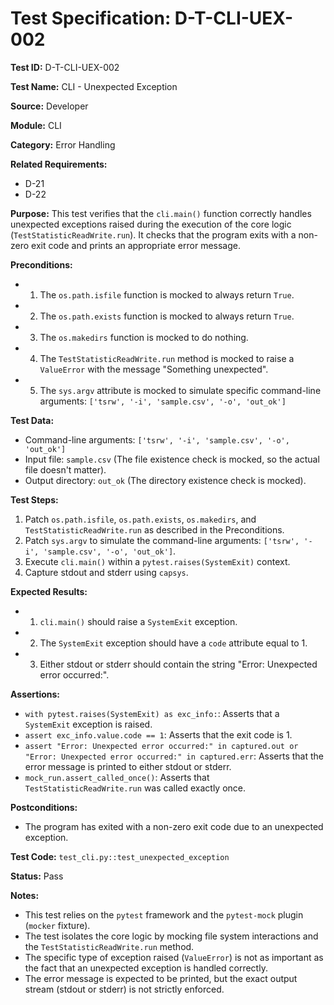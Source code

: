 # Test Specification: D-T-CLI-UEX-002

**Test ID:** D-T-CLI-UEX-002

**Test Name:** CLI - Unexpected Exception

**Source:** Developer

**Module:** CLI

**Category:** Error Handling

**Related Requirements:**

*   D-21
*   D-22

**Purpose:**
This test verifies that the `cli.main()` function correctly handles unexpected exceptions raised during the execution of the core logic (`TestStatisticReadWrite.run`). It checks that the program exits with a non-zero exit code and prints an appropriate error message.

**Preconditions:**

*   1) The `os.path.isfile` function is mocked to always return `True`.
*   2) The `os.path.exists` function is mocked to always return `True`.
*   3) The `os.makedirs` function is mocked to do nothing.
*   4) The `TestStatisticReadWrite.run` method is mocked to raise a `ValueError` with the message "Something unexpected".
*   5) The `sys.argv` attribute is mocked to simulate specific command-line arguments: `['tsrw', '-i', 'sample.csv', '-o', 'out_ok']`

**Test Data:**

*   Command-line arguments: `['tsrw', '-i', 'sample.csv', '-o', 'out_ok']`
*   Input file: `sample.csv` (The file existence check is mocked, so the actual file doesn't matter).
*   Output directory: `out_ok` (The directory existence check is mocked).

**Test Steps:**

1.  Patch `os.path.isfile`, `os.path.exists`, `os.makedirs`, and `TestStatisticReadWrite.run` as described in the Preconditions.
2.  Patch `sys.argv` to simulate the command-line arguments: `['tsrw', '-i', 'sample.csv', '-o', 'out_ok']`.
3.  Execute `cli.main()` within a `pytest.raises(SystemExit)` context.
4.  Capture stdout and stderr using `capsys`.

**Expected Results:**

*   1) `cli.main()` should raise a `SystemExit` exception.
*   2) The `SystemExit` exception should have a `code` attribute equal to 1.
*   3) Either stdout or stderr should contain the string "Error: Unexpected error occurred:".

**Assertions:**

*   `with pytest.raises(SystemExit) as exc_info:`: Asserts that a `SystemExit` exception is raised.
*   `assert exc_info.value.code == 1`: Asserts that the exit code is 1.
*   `assert "Error: Unexpected error occurred:" in captured.out or "Error: Unexpected error occurred:" in captured.err`: Asserts that the error message is printed to either stdout or stderr.
*   `mock_run.assert_called_once()`: Asserts that `TestStatisticReadWrite.run` was called exactly once.

**Postconditions:**

*   The program has exited with a non-zero exit code due to an unexpected exception.

**Test Code:** `test_cli.py::test_unexpected_exception`

**Status:** Pass

**Notes:**

*   This test relies on the `pytest` framework and the `pytest-mock` plugin (`mocker` fixture).
*   The test isolates the core logic by mocking file system interactions and the `TestStatisticReadWrite.run` method.
*   The specific type of exception raised (`ValueError`) is not as important as the fact that an unexpected exception is handled correctly.
*   The error message is expected to be printed, but the exact output stream (stdout or stderr) is not strictly enforced.
